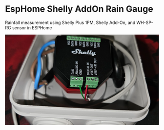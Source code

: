 # EspHome Shelly AddOn Rain Gauge

Rainfall measurement using Shelly Plus 1PM, Shelly Add-On, and WH-SP-RG sensor in ESPHome

![Wiring the sensor in the Shelly add-on.](images/shellyaddonwiring.png)
